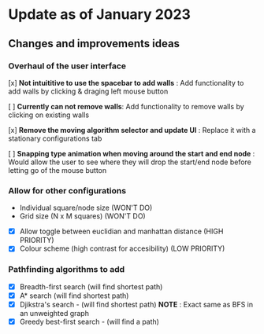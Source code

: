 # Update as of January 2023

## Changes and improvements ideas

### Overhaul of the user interface

[x] **Not intuititive to use the spacebar to add walls** : Add functionality to add walls by clicking & draging left mouse button

[ ] **Currently can not remove walls**: Add functionality to remove walls by clicking on existing walls

[x] **Remove the moving algorithm selector and update UI** : Replace it with a stationary configurations tab

[ ] **Snapping type animation when moving around the start and end node** : Would allow the user to see where they will drop the start/end node before letting go of the mouse button

### Allow for other configurations

- Individual square/node size (WON'T DO)
- Grid size (N x M squares) (WON'T DO)
- [x] Allow toggle between euclidian and manhattan distance (HIGH PRIORITY)
- [x] Colour scheme (high contrast for accesibility) (LOW PRIORITY)

### Pathfinding algorithms to add

- [x] Breadth-first search (will find shortest path)
- [x] A\* search (will find shortest path)
- [x] Djikstra's search - (will find shortest path) **NOTE** : Exact same as BFS in an unweighted graph
- [x] Greedy best-first search - (will find a path)
